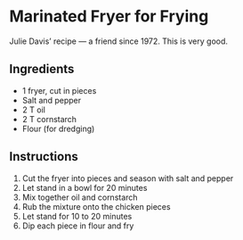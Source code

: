 # Marinated Fryer for Frying

Julie Davis’ recipe — a friend since 1972. This is very good.

## Ingredients

- 1 fryer, cut in pieces
- Salt and pepper
- 2 T oil
- 2 T cornstarch
- Flour (for dredging)

## Instructions

1. Cut the fryer into pieces and season with salt and pepper
2. Let stand in a bowl for 20 minutes
3. Mix together oil and cornstarch
4. Rub the mixture onto the chicken pieces
5. Let stand for 10 to 20 minutes
6. Dip each piece in flour and fry
